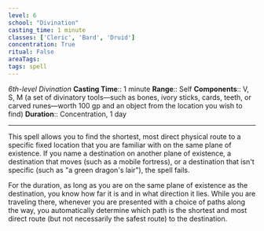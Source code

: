 ```yaml
---
level: 6
school: "Divination"
casting_time: 1 minute
classes: ['Cleric', 'Bard', 'Druid']
concentration: True
ritual: False
areaTags: 
tags: spell
---
```


_6th-level Divination_
**Casting Time**:: 1 minute
**Range**:: Self
**Components**:: V, S, M (a set of divinatory tools—such as bones, ivory sticks, cards, teeth, or carved runes—worth 100 gp and an object from the location you wish to find)
**Duration**:: Concentration, 1 day

---

This spell allows you to find the shortest, most direct physical route to a specific fixed location that you are familiar with on the same plane of existence. If you name a destination on another plane of existence, a destination that moves (such as a mobile fortress), or a destination that isn't specific (such as "a green dragon's lair"), the spell fails.

For the duration, as long as you are on the same plane of existence as the destination, you know how far it is and in what direction it lies. While you are traveling there, whenever you are presented with a choice of paths along the way, you automatically determine which path is the shortest and most direct route (but not necessarily the safest route) to the destination.



